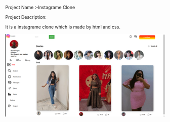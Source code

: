 Project Name :-Instagrame Clone

Project Description:

It is a instagrame clone which is made by html and css.

<img src="instagram.png" alt="instagram clone">